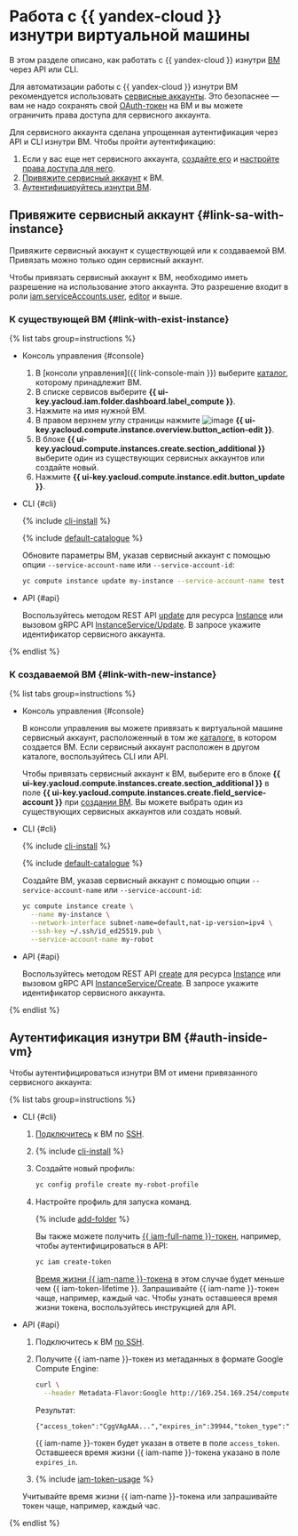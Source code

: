 # Работа с {{ yandex-cloud }} изнутри виртуальной машины

В этом разделе описано, как работать с {{ yandex-cloud }} изнутри [ВМ](../../concepts/vm.md) через API или CLI.

Для автоматизации работы с {{ yandex-cloud }} изнутри ВМ рекомендуется использовать [сервисные аккаунты](../../../iam/concepts/users/service-accounts.md). Это безопаснее — вам не надо сохранять свой [OAuth-токен](../../../iam/concepts/authorization/oauth-token.md) на ВМ и вы можете ограничить права доступа для сервисного аккаунта.

Для сервисного аккаунта сделана упрощенная аутентификация через API и CLI изнутри ВМ. Чтобы пройти аутентификацию:
1. Если у вас еще нет сервисного аккаунта, [создайте его](../../../iam/operations/sa/create.md) и [настройте права доступа для него](../../../iam/operations/sa/assign-role-for-sa.md).
1. [Привяжите сервисный аккаунт](#link-sa-with-instance) к ВМ.
1. [Аутентифицируйтесь изнутри ВМ](#auth-inside-vm).

## Привяжите сервисный аккаунт {#link-sa-with-instance}

Привяжите сервисный аккаунт к существующей или к создаваемой ВМ. Привязать можно только один сервисный аккаунт.

Чтобы привязать сервисный аккаунт к ВМ, необходимо иметь разрешение на использование этого аккаунта. Это разрешение входит в роли [iam.serviceAccounts.user](../../../iam/security/index.md#iam-serviceAccounts-user), [editor](../../../iam/roles-reference.md#editor) и выше.

### К существующей ВМ {#link-with-exist-instance}

{% list tabs group=instructions %}

- Консоль управления {#console}

  1. В [консоли управления]({{ link-console-main }}) выберите [каталог](../../../resource-manager/concepts/resources-hierarchy.md#folder), которому принадлежит ВМ.
  1. В списке сервисов выберите **{{ ui-key.yacloud.iam.folder.dashboard.label_compute }}**.
  1. Нажмите на имя нужной ВМ.
  1. В правом верхнем углу страницы нажмите ![image](../../../_assets/console-icons/pencil.svg) **{{ ui-key.yacloud.compute.instance.overview.button_action-edit }}**.
  1. В блоке **{{ ui-key.yacloud.compute.instances.create.section_additional }}** выберите один из существующих сервисных аккаунтов или создайте новый.
  1. Нажмите **{{ ui-key.yacloud.compute.instance.edit.button_update }}**.

- CLI {#cli}

  {% include [cli-install](../../../_includes/cli-install.md) %}

  {% include [default-catalogue](../../../_includes/default-catalogue.md) %}

  Обновите параметры ВМ, указав сервисный аккаунт с помощью опции `--service-account-name` или `--service-account-id`:

  ```bash
  yc compute instance update my-instance --service-account-name test
  ```

- API {#api}

  Воспользуйтесь методом REST API [update](../../api-ref/Instance/update.md) для ресурса [Instance](../../api-ref/Instance/) или вызовом gRPC API [InstanceService/Update](../../api-ref/grpc/instance_service.md#Update). В запросе укажите идентификатор сервисного аккаунта.

{% endlist %}

### К создаваемой ВМ {#link-with-new-instance}

{% list tabs group=instructions %}

- Консоль управления {#console}

  В консоли управления вы можете привязать к виртуальной машине сервисный аккаунт, расположенный в том же [каталоге](../../../resource-manager/concepts/resources-hierarchy.md#folder), в котором создается ВМ. Если сервисный аккаунт расположен в другом каталоге, воспользуйтесь CLI или API.

  Чтобы привязать сервисный аккаунт к ВМ, выберите его в блоке **{{ ui-key.yacloud.compute.instances.create.section_additional }}**  в поле **{{ ui-key.yacloud.compute.instances.create.field_service-account }}** при [создании ВМ](../index.md#vm-create). Вы можете выбрать один из существующих сервисных аккаунтов или создать новый.

- CLI {#cli}

  {% include [cli-install](../../../_includes/cli-install.md) %}

  {% include [default-catalogue](../../../_includes/default-catalogue.md) %}

  Создайте ВМ, указав сервисный аккаунт с помощью опции `--service-account-name` или `--service-account-id`:

  ```bash
  yc compute instance create \
    --name my-instance \
    --network-interface subnet-name=default,nat-ip-version=ipv4 \
    --ssh-key ~/.ssh/id_ed25519.pub \
    --service-account-name my-robot
  ```

- API {#api}

  Воспользуйтесь методом REST API [create](../../api-ref/Instance/create.md) для ресурса [Instance](../../api-ref/Instance/) или вызовом gRPC API [InstanceService/Create](../../api-ref/grpc/instance_service.md#Create). В запросе укажите идентификатор сервисного аккаунта.

{% endlist %}

## Аутентификация изнутри ВМ {#auth-inside-vm}

Чтобы аутентифицироваться изнутри ВМ от имени привязанного сервисного аккаунта:

{% list tabs group=instructions %}

- CLI {#cli}

  1. [Подключитесь](../vm-connect/ssh.md) к ВМ по [SSH](../../../glossary/ssh-keygen.md).

  1. {% include [cli-install](../../../_includes/cli-install.md) %}

  1. Создайте новый профиль:

     ```bash
     yc config profile create my-robot-profile
     ```


  1. Настройте профиль для запуска команд.

     {% include [add-folder](../../../_includes/cli-add-folder.md) %}

     Вы также можете получить [{{ iam-full-name }}-токен](../../../iam/concepts/authorization/iam-token.md), например, чтобы аутентифицироваться в API:

     ```bash
     yc iam create-token
     ```

     [Время жизни {{ iam-name }}-токена](../../../iam/concepts/authorization/iam-token.md#lifetime) в этом случае будет меньше чем {{ iam-token-lifetime }}. Запрашивайте {{ iam-name }}-токен чаще, например, каждый час. Чтобы узнать оставшееся время жизни токена, воспользуйтесь инструкцией для API.

- API {#api}

  1. Подключитесь к ВМ [по SSH](../vm-connect/ssh.md).
  1. Получите {{ iam-name }}-токен из метаданных в формате Google Compute Engine:

     ```bash
     curl \
       --header Metadata-Flavor:Google http://169.254.169.254/computeMetadata/v1/instance/service-accounts/default/token
     ```

     Результат:

     ```
     {"access_token":"CggVAgAAA...","expires_in":39944,"token_type":"Bearer"}
     ```

     {{ iam-name }}-токен будет указан в ответе в поле `access_token`. Оставшееся время жизни {{ iam-name }}-токена указано в поле `expires_in`.

  1. {% include [iam-token-usage](../../../_includes/iam-token-usage.md) %}

    Учитывайте время жизни {{ iam-name }}-токена или запрашивайте токен чаще, например, каждый час.

{% endlist %}
